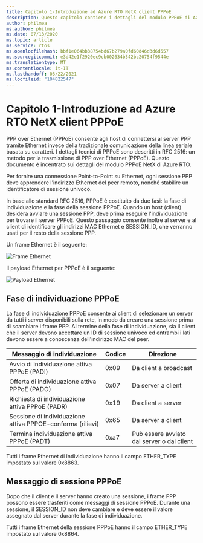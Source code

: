 ```yaml
---
title: Capitolo 1-Introduzione ad Azure RTO NetX client PPPoE
description: Questo capitolo contiene i dettagli del modulo PPPoE di Azure RTO NetX.
author: philmea
ms.author: philmea
ms.date: 07/13/2020
ms.topic: article
ms.service: rtos
ms.openlocfilehash: bbf1e064bb38754bd67b279a0fd60d46d3d6d557
ms.sourcegitcommit: e3d42e1f2920ec9cb002634b542bc20754f9544e
ms.translationtype: MT
ms.contentlocale: it-IT
ms.lasthandoff: 03/22/2021
ms.locfileid: "104822547"
---
```

# <a name="chapter-1---introduction-to-azure-rtos-netx-pppoe-client"></a>Capitolo 1-Introduzione ad Azure RTO NetX client PPPoE

PPP over Ethernet (PPPoE) consente agli host di connettersi al server PPP tramite Ethernet invece della tradizionale comunicazione della linea seriale basata su caratteri.  I dettagli tecnici di PPPoE sono descritti in RFC 2516: un metodo per la trasmissione di PPP over Ethernet (PPPoE). Questo documento è incentrato sui dettagli del modulo PPPoE NetX di Azure RTO.

Per fornire una connessione Point-to-Point su Ethernet, ogni sessione PPP deve apprendere l'indirizzo Ethernet del peer remoto, nonché stabilire un identificatore di sessione univoco.

In base allo standard RFC 2516, PPPoE è costituito da due fasi: la fase di individuazione e la fase della sessione PPPoE. Quando un host (client) desidera avviare una sessione PPP, deve prima eseguire l'individuazione per trovare il server PPPoE. Questo passaggio consente inoltre al server e al client di identificare gli indirizzi MAC Ethernet e SESSION_ID, che verranno usati per il resto della sessione PPP.

Un frame Ethernet è il seguente:

![Frame Ethernet](media/ethernet-frame.png)

Il payload Ethernet per PPPoE è il seguente:

![Payload Ethernet](media/ethernet-payload.png)

## <a name="pppoe-discovery-stage"></a>Fase di individuazione PPPoE

La fase di individuazione PPPoE consente ai client di selezionare un server da tutti i server disponibili sulla rete, in modo da creare una sessione prima di scambiare i frame PPP.  Al termine della fase di individuazione, sia il client che il server devono accettare un ID di sessione univoco ed entrambi i lati devono essere a conoscenza dell'indirizzo MAC del peer.

| Messaggio di individuazione | Codice | Direzione |
| ----------------- | ---- | --------- |
| Avvio di individuazione attiva PPPoE (PADI) | 0x09 | Da client a broadcast |
| Offerta di individuazione attiva PPPoE (PADO) | 0x07 | Da server a client |
| Richiesta di individuazione attiva PPPoE (PADR) | 0x19 | Da client a server |
| Sessione di individuazione attiva PPPOE-conferma (rilievi) | 0x65 | Da server a client |
| Termina individuazione attiva PPPoE (PADT) | 0xa7 | Può essere avviato dal server o dal client |

Tutti i frame Ethernet di individuazione hanno il campo ETHER_TYPE impostato sul valore 0x8863.

## <a name="pppoe-session-message"></a>Messaggio di sessione PPPoE

Dopo che il client e il server hanno creato una sessione, i frame PPP possono essere trasferiti come messaggi di sessione PPPoE.  Durante una sessione, il SESSION_ID non deve cambiare e deve essere il valore assegnato dal server durante la fase di individuazione.

Tutti i frame Ethernet della sessione PPPoE hanno il campo ETHER_TYPE impostato sul valore 0x8864.
